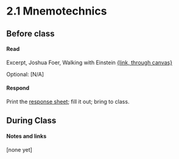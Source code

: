 # 2.1 Mnemotechnics

## Before class

#### Read

Excerpt, Joshua Foer, Walking with Einstein [{link, through canvas}](https://fsu.instructure.com/courses/105751/files?preview=5758243)



Optional:
[N/A]


#### Respond

Print the [response sheet](../blob/master/response_sheets/2_1_response.pdf); fill it out; bring to class.




## During Class 

#### Notes and links

[none yet]
